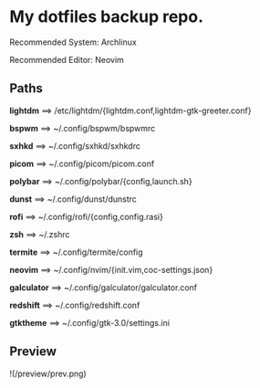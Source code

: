 <h1>My dotfiles backup repo.</h1>

<p>Recommended System: Archlinux</p>
<p>Recommended Editor: Neovim</p>

<h2>Paths</h2>

<p><strong>lightdm</strong> ==> /etc/lightdm/{lightdm.conf,lightdm-gtk-greeter.conf}</p>
<p><strong>bspwm</strong> ==> ~/.config/bspwm/bspwmrc</p>
<p><strong>sxhkd</strong> ==> ~/.config/sxhkd/sxhkdrc</p>
<p><strong>picom</strong> ==> ~/.config/picom/picom.conf</p>
<p><strong>polybar</strong> ==> ~/.config/polybar/{config,launch.sh}</p>
<p><strong>dunst</strong> ==> ~/.config/dunst/dunstrc</p>
<p><strong>rofi</strong> ==> ~/.config/rofi/{config,config.rasi}</p>
<p><strong>zsh</strong> ==> ~/.zshrc</p>
<p><strong>termite</strong> ==> ~/.config/termite/config</p>
<p><strong>neovim</strong> ==> ~/.config/nvim/{init.vim,coc-settings.json}</p>
<p><strong>galculator</strong> ==> ~/.config/galculator/galculator.conf</p>
<p><strong>redshift</strong> ==> ~/.config/redshift.conf</p>
<p><strong>gtktheme</strong> ==> ~/.config/gtk-3.0/settings.ini</p>

<h2>Preview</h2>

!(/preview/prev.png)
